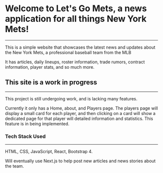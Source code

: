 <h1>Welcome to Let's Go Mets, a news application for all things New York Mets!</h1>
<hr />
<p>This is a simple website that showcases the latest news and updates about the New York Mets, a professional baseball team from the MLB</p>
<p>It has articles, daily lineups, roster information, trade rumors, contract information, player stats, and so much more.</p>

<h2>This site is a work in progress</h2>
<hr />
<p>This project is still undergoing work, and is lacking many features.</p>
<p>Currently it only has a Home, about, and Players page. The players page will display a small card for each player, and then clicking on a card will show a dedicated page for that player will detailed information and statistics. This feature is in being implemented.</p>

<h3>Tech Stack Used</h3>
<hr />
<p>HTML, CSS, JavaScript, React, Bootstrap 4.</p>
<p>Will eventually use Next.js to help post new articles and news stories about the team.</p>
